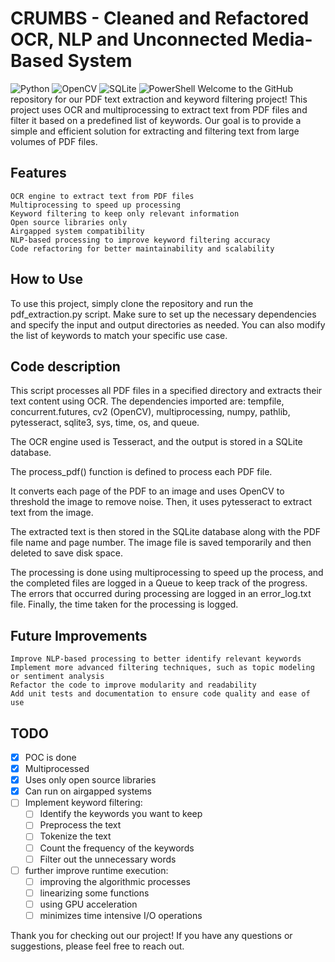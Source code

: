 # CRUMBS - Cleaned and Refactored OCR, NLP and Unconnected Media-Based System
![Python](https://img.shields.io/badge/python-3670A0?style=for-the-badge&logo=python&logoColor=ffdd54)
![OpenCV](https://img.shields.io/badge/opencv-%23white.svg?style=for-the-badge&logo=opencv&logoColor=white)
![SQLite](https://img.shields.io/badge/sqlite-%2307405e.svg?style=for-the-badge&logo=sqlite&logoColor=white)
![PowerShell](https://img.shields.io/badge/PowerShell-%235391FE.svg?style=for-the-badge&logo=powershell&logoColor=white)
Welcome to the GitHub repository for our PDF text extraction and keyword filtering project! This project uses OCR and multiprocessing to extract text from PDF files and filter it based on a predefined list of keywords. Our goal is to provide a simple and efficient solution for extracting and filtering text from large volumes of PDF files.

## Features

    OCR engine to extract text from PDF files
    Multiprocessing to speed up processing
    Keyword filtering to keep only relevant information
    Open source libraries only
    Airgapped system compatibility
    NLP-based processing to improve keyword filtering accuracy
    Code refactoring for better maintainability and scalability

## How to Use

To use this project, simply clone the repository and run the pdf_extraction.py script. Make sure to set up the necessary dependencies and specify the input and output directories as needed. You can also modify the list of keywords to match your specific use case.

## Code description

This script processes all PDF files in a specified directory and extracts their text content using OCR. The dependencies imported are: tempfile, concurrent.futures, cv2 (OpenCV), multiprocessing, numpy, pathlib, pytesseract, sqlite3, sys, time, os, and queue.

 The OCR engine used is Tesseract, and the output is stored in a SQLite database.

 The process_pdf() function is defined to process each PDF file.

 It converts each page of the PDF to an image and uses OpenCV to threshold the image to remove noise. Then, it uses pytesseract to extract text from the image.

 The extracted text is then stored in the SQLite database along with the PDF file name and page number. The image file is saved temporarily and then deleted to save disk space.

 The processing is done using multiprocessing to speed up the process, and the completed files are logged in a Queue to keep track of the progress. The errors that occurred during processing are logged in an error_log.txt file. Finally, the time taken for the processing is logged.

## Future Improvements

    Improve NLP-based processing to better identify relevant keywords
    Implement more advanced filtering techniques, such as topic modeling or sentiment analysis
    Refactor the code to improve modularity and readability
    Add unit tests and documentation to ensure code quality and ease of use

## TODO
- [x] POC is done
- [x] Multiprocessed
- [x] Uses only open source libraries
- [x] Can run on airgapped systems
- [ ] Implement keyword filtering:
  - [ ] Identify the keywords you want to keep
  - [ ] Preprocess the text
  - [ ] Tokenize the text
  - [ ] Count the frequency of the keywords
  - [ ] Filter out the unnecessary words
- [ ] further improve runtime execution:
  - [ ] improving the algorithmic processes
  - [ ] linearizing some functions
  - [ ] using GPU acceleration
  - [ ] minimizes time intensive I/O operations

Thank you for checking out our project! If you have any questions or suggestions, please feel free to reach out.